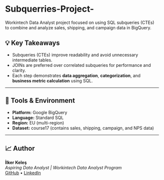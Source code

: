 # Subquerries-Project-
Workintech Data Analyst project focused on using SQL subqueries (CTEs) to combine and analyze sales, shipping, and campaign data in BigQuery.

## 💡 Key Takeaways

- Subqueries (CTEs) improve readability and avoid unnecessary intermediate tables.  
- JOINs are preferred over correlated subqueries for performance and clarity.  
- Each step demonstrates **data aggregation**, **categorization**, and **business metric calculation** using SQL.  

---

## 🧰 Tools & Environment

- **Platform:** Google BigQuery  
- **Language:** Standard SQL  
- **Region:** EU (multi-region)  
- **Dataset:** course17 (contains sales, shipping, campaign, and NPS data)

---

## 📈 Author

**İlker Keleş**  
*Aspiring Data Analyst | Workintech Data Analyst Program*  
[GitHub](https://github.com/ilkerkeless) • [LinkedIn](https://www.linkedin.com/in/ilkerkeless)
